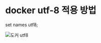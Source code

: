 # docker utf-8 적용 방법

set names utf8;

![도커 utf8](https://github.com/deepsj1012/TIL/assets/67497759/2d6a71b4-5d4c-4166-a913-2cd55a438c1b)
